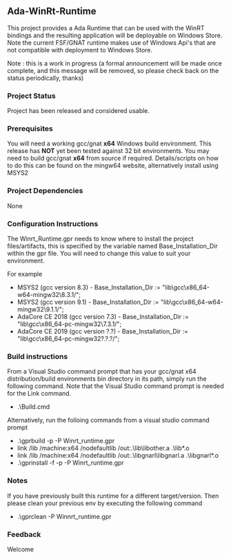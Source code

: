 ## Ada-WinRt-Runtime

This project provides a Ada Runtime that can be used with the WinRT bindings and the resulting application
will be deployable on Windows Store. Note the current FSF/GNAT runtime makes use of Windows Api's that are
not compatible with deployment to Windows Store.

Note : this is a work in progress (a formal announcement will be made once complete, and this message will
be removed, so please check back on the status periodically, thanks)

### Project Status

Project has been released and considered usable. 

### Prerequisites

You will need a working gcc/gnat **x64** Windows build environment. This release has **NOT** yet been
tested against 32 bit environments. You may need to build gcc/gnat **x64** from source if required.
Details/scripts on how to do this can be found on the mingw64 website, alternatively install using MSYS2

### Project Dependencies

None

### Configuration Instructions

The Winrt_Runtime.gpr needs to know where to install the project files/artifacts, this is specified by the
variable named Base_Installation_Dir within the gpr file. You will need to change this value to suit your
environment.

For example

* MSYS2 (gcc version 8.3) - Base_Installation_Dir := "lib\gcc\x86_64-w64-mingw32\8.3.1/";
* MSYS2 (gcc version 9.1) - Base_Installation_Dir := "lib\gcc\x86_64-w64-mingw32\9.1.1/";
* AdaCore CE 2018 (gcc version 7.3) - Base_Installation_Dir := "lib\gcc\x86_64-pc-mingw32\7.3.1/";
* AdaCore CE 2019 (gcc version ?.?) - Base_Installation_Dir := "lib\gcc\x86_64-pc-mingw32\?.?.?/";

### Build instructions

From a Visual Studio command prompt that has your gcc/gnat x64 distribution/build environments bin directory in its path,
simply run the following command. Note that the Visual Studio command prompt is needed for the Link command.

* .\Build.cmd

Alternatively, run the folloing commands from a visual studio command prompt

* .\gprbuild -p -P Winrt_runtime.gpr
* link /lib /machine:x64 /nodefaultlib /out:.\lib\libother.a .\lib\*.o
* link /lib /machine:x64 /nodefaultlib /out:.\libgnarl\libgnarl.a .\libgnarl\*.o
* .\gprinstall -f -p -P Winrt_runtime.gpr


### Notes

If you have previously built this runtime for a different target/version. Then please clean your previous env
by executing the following command

* .\gprclean -P Winnrt_runtime.gpr

### Feedback

Welcome
